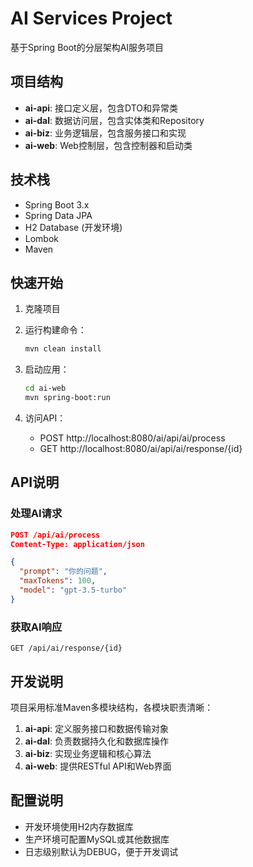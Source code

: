 # AI Services Project

基于Spring Boot的分层架构AI服务项目

## 项目结构

- **ai-api**: 接口定义层，包含DTO和异常类
- **ai-dal**: 数据访问层，包含实体类和Repository
- **ai-biz**: 业务逻辑层，包含服务接口和实现
- **ai-web**: Web控制层，包含控制器和启动类

## 技术栈

- Spring Boot 3.x
- Spring Data JPA
- H2 Database (开发环境)
- Lombok
- Maven

## 快速开始

1. 克隆项目
2. 运行构建命令：
   ```bash
   mvn clean install
   ```

3. 启动应用：
   ```bash
   cd ai-web
   mvn spring-boot:run
   ```

4. 访问API：
   - POST http://localhost:8080/ai/api/ai/process
   - GET http://localhost:8080/ai/api/ai/response/{id}

## API说明

### 处理AI请求
```json
POST /api/ai/process
Content-Type: application/json

{
  "prompt": "你的问题",
  "maxTokens": 100,
  "model": "gpt-3.5-turbo"
}
```

### 获取AI响应
```
GET /api/ai/response/{id}
```

## 开发说明

项目采用标准Maven多模块结构，各模块职责清晰：

1. **ai-api**: 定义服务接口和数据传输对象
2. **ai-dal**: 负责数据持久化和数据库操作
3. **ai-biz**: 实现业务逻辑和核心算法
4. **ai-web**: 提供RESTful API和Web界面

## 配置说明

- 开发环境使用H2内存数据库
- 生产环境可配置MySQL或其他数据库
- 日志级别默认为DEBUG，便于开发调试